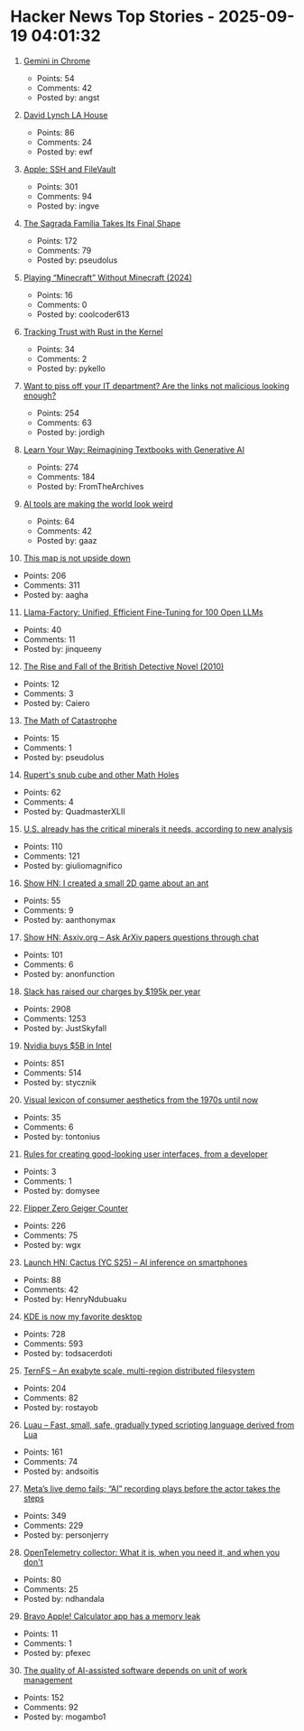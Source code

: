 # Hacker News Top Stories - 2025-09-19 04:01:32

1. [Gemini in Chrome](https://gemini.google/overview/gemini-in-chrome/)
   - Points: 54
   - Comments: 42
   - Posted by: angst

2. [David Lynch LA House](https://www.wallpaper.com/design-interiors/david-lynch-house-los-angeles-for-sale)
   - Points: 86
   - Comments: 24
   - Posted by: ewf

3. [Apple: SSH and FileVault](https://keith.github.io/xcode-man-pages/apple_ssh_and_filevault.7.html)
   - Points: 301
   - Comments: 94
   - Posted by: ingve

4. [The Sagrada Família Takes Its Final Shape](https://www.newyorker.com/magazine/2025/09/22/is-the-sagrada-familia-a-masterpiece-or-kitsch)
   - Points: 172
   - Comments: 79
   - Posted by: pseudolus

5. [Playing “Minecraft” Without Minecraft (2024)](https://lenowo.org/viewtopic.php?t=5)
   - Points: 16
   - Comments: 0
   - Posted by: coolcoder613

6. [Tracking Trust with Rust in the Kernel](https://lwn.net/Articles/1034603/)
   - Points: 34
   - Comments: 2
   - Posted by: pykello

7. [Want to piss off your IT department? Are the links not malicious looking enough?](https://phishyurl.com/)
   - Points: 254
   - Comments: 63
   - Posted by: jordigh

8. [Learn Your Way: Reimagining Textbooks with Generative AI](https://research.google/blog/learn-your-way-reimagining-textbooks-with-generative-ai/)
   - Points: 274
   - Comments: 184
   - Posted by: FromTheArchives

9. [AI tools are making the world look weird](https://strat7.com/blogs/weird-in-weird-out/)
   - Points: 64
   - Comments: 42
   - Posted by: gaaz

10. [This map is not upside down](https://www.maps.com/this-map-is-not-upside-down/)
   - Points: 206
   - Comments: 311
   - Posted by: aagha

11. [Llama-Factory: Unified, Efficient Fine-Tuning for 100 Open LLMs](https://github.com/hiyouga/LLaMA-Factory)
   - Points: 40
   - Comments: 11
   - Posted by: jinqueeny

12. [The Rise and Fall of the British Detective Novel (2010)](https://www.historytoday.com/archive/feature/rise-and-fall-british-detective-novel)
   - Points: 12
   - Comments: 3
   - Posted by: Caiero

13. [The Math of Catastrophe](https://www.quantamagazine.org/the-math-of-climate-change-tipping-points-20250915/)
   - Points: 15
   - Comments: 1
   - Posted by: pseudolus

14. [Rupert's snub cube and other Math Holes](http://tom7.org/ruperts/)
   - Points: 62
   - Comments: 4
   - Posted by: QuadmasterXLII

15. [U.S. already has the critical minerals it needs, according to new analysis](https://www.minesnewsroom.com/news/us-already-has-critical-minerals-it-needs-theyre-being-thrown-away-new-analysis-shows)
   - Points: 110
   - Comments: 121
   - Posted by: giuliomagnifico

16. [Show HN: I created a small 2D game about an ant](https://aanthonymax.github.io/ant-and-apples/)
   - Points: 55
   - Comments: 9
   - Posted by: aanthonymax

17. [Show HN: Asxiv.org – Ask ArXiv papers questions through chat](https://asxiv.org/)
   - Points: 101
   - Comments: 6
   - Posted by: anonfunction

18. [Slack has raised our charges by $195k per year](https://skyfall.dev/posts/slack)
   - Points: 2908
   - Comments: 1253
   - Posted by: JustSkyfall

19. [Nvidia buys $5B in Intel](https://www.tomshardware.com/pc-components/cpus/nvidia-and-intel-announce-jointly-developed-intel-x86-rtx-socs-for-pcs-with-nvidia-graphics-also-custom-nvidia-data-center-x86-processors-nvidia-buys-usd5-billion-in-intel-stock-in-seismic-deal)
   - Points: 851
   - Comments: 514
   - Posted by: stycznik

20. [Visual lexicon of consumer aesthetics from the 1970s until now](https://cari.institute/)
   - Points: 35
   - Comments: 6
   - Posted by: tontonius

21. [Rules for creating good-looking user interfaces, from a developer](https://weberdominik.com/blog/rules-user-interfaces/)
   - Points: 3
   - Comments: 1
   - Posted by: domysee

22. [Flipper Zero Geiger Counter](https://kasiin.top/blog/2025-08-04-flipper_zero_geiger_counter_module/)
   - Points: 226
   - Comments: 75
   - Posted by: wgx

23. [Launch HN: Cactus (YC S25) – AI inference on smartphones](https://github.com/cactus-compute/cactus)
   - Points: 88
   - Comments: 42
   - Posted by: HenryNdubuaku

24. [KDE is now my favorite desktop](https://kokada.dev/blog/kde-is-now-my-favorite-desktop/)
   - Points: 728
   - Comments: 593
   - Posted by: todsacerdoti

25. [TernFS – An exabyte scale, multi-region distributed filesystem](https://www.xtxmarkets.com/tech/2025-ternfs/)
   - Points: 204
   - Comments: 82
   - Posted by: rostayob

26. [Luau – Fast, small, safe, gradually typed scripting language derived from Lua](https://luau.org/)
   - Points: 161
   - Comments: 74
   - Posted by: andsoitis

27. [Meta’s live demo fails; “AI” recording plays before the actor takes the steps](https://www.reddit.com/r/LivestreamFail/comments/1nkbig7/metas_live_staged_demo_fails_the_ai_recording/)
   - Points: 349
   - Comments: 229
   - Posted by: personjerry

28. [OpenTelemetry collector: What it is, when you need it, and when you don't](https://oneuptime.com/blog/post/2025-09-18-what-is-opentelemetry-collector-and-why-use-one/view)
   - Points: 80
   - Comments: 25
   - Posted by: ndhandala

29. [Bravo Apple! Calculator app has a memory leak](https://xcancel.com/neogoose_btw/status/1968757466570621251)
   - Points: 11
   - Comments: 1
   - Posted by: pfexec

30. [The quality of AI-assisted software depends on unit of work management](https://blog.nilenso.com/blog/2025/09/15/ai-unit-of-work/)
   - Points: 152
   - Comments: 92
   - Posted by: mogambo1


